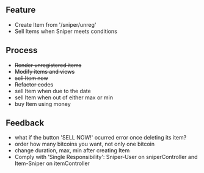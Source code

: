 ## Feature
- Create Item from '/sniper/unreg'
- Sell Items when Sniper meets conditions

## Process
- ~~Render unregistered items~~
- ~~Modify items and views~~ 
- ~~sell Item now~~
- ~~Refactor codes~~
- sell Item when due to the date
- sell Item when out of either max or min 
- buy Item using money

## Feedback
- what if the button 'SELL NOW!' ocurred error once deleting its item?
- order how many bitcoins you want, not only one bitcoin
- change duration, max, min after creating Item
- Comply with 'Single Responsibility': Sniper-User on sniperController and Item-Sniper on itemController